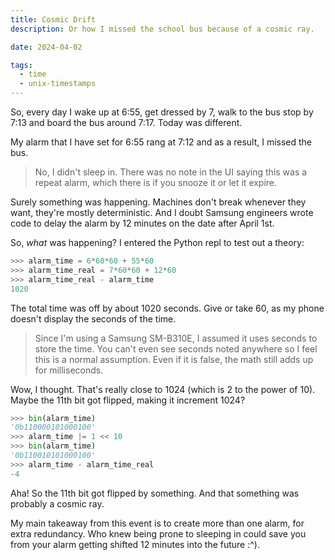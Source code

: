 ```yaml
---
title: Cosmic Drift
description: Or how I missed the school bus because of a cosmic ray.

date: 2024-04-02

tags:
  - time
  - unix-timestamps
---
```


So, every day I wake up at 6:55, get dressed by 7, walk to the bus stop
by 7:13 and board the bus around 7:17. Today was different.

My alarm that I have set for 6:55 rang at 7:12 and as a result, I missed the bus.

> No, I didn't sleep in. There was no note in the UI saying this was a repeat alarm,
> which there is if you snooze it or let it expire.

Surely something was happening. Machines don't break whenever they want, they're
mostly deterministic. And I doubt Samsung engineers wrote code to delay the alarm
by 12 minutes on the date after April 1st.

So, _what_ was happening? I entered the Python repl to test out a theory:

```py
>>> alarm_time = 6*60*60 + 55*60
>>> alarm_time_real = 7*60*60 + 12*60
>>> alarm_time_real - alarm_time
1020
```

The total time was off by about 1020 seconds. Give or take 60, as my phone
doesn't display the seconds of the time.

> Since I'm using a Samsung SM-B310E, I assumed it uses seconds to store
> the time. You can't even see seconds noted anywhere so I feel this is a normal
> assumption. Even if it is false, the math still adds up for milliseconds.

Wow, I thought. That's really close to 1024 (which is 2 to the power of 10).
Maybe the 11th bit got flipped, making it increment 1024?

```py
>>> bin(alarm_time)
'0b110000101000100'
>>> alarm_time |= 1 << 10
>>> bin(alarm_time)
'0b110010101000100'
>>> alarm_time - alarm_time_real
-4
```

Aha! So the 11th bit got flipped by something. And that something was probably
a cosmic ray.

My main takeaway from this event is to create more than one alarm, for extra redundancy.
Who knew being prone to sleeping in could save you from your alarm getting
shifted 12 minutes into the future :^).

